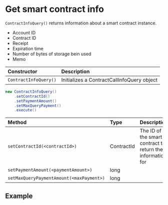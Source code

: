 # Get smart contract info

`ContractInfoQuery()` returns information about a smart contract instance.

* Account ID
* Contract ID
* Receipt
* Expiration time
* Number of bytes of storage bein used
* Memo

| Constructor | Description |
| :--- | :--- |
| `ContractInfoQuery()` | Initializes a ContractCallInfoQuery object |

```java
new ContractInfoQuery()
    .setContractId()
    .setPaymentAmount()
    .setMaxQueryPayment()
    .execute()
```

| Method | Type | Description |
| :--- | :--- | :--- |
| `setContractId(<contractId>)` | ContractId | The ID of the smart contract to return the information for |
| `setPaymentAmount(<paymentAmount>)` | long |  |
| `setMaxQueryPaymentAmount(<maxPayment>)` | long |  |

## Example

```java

```

